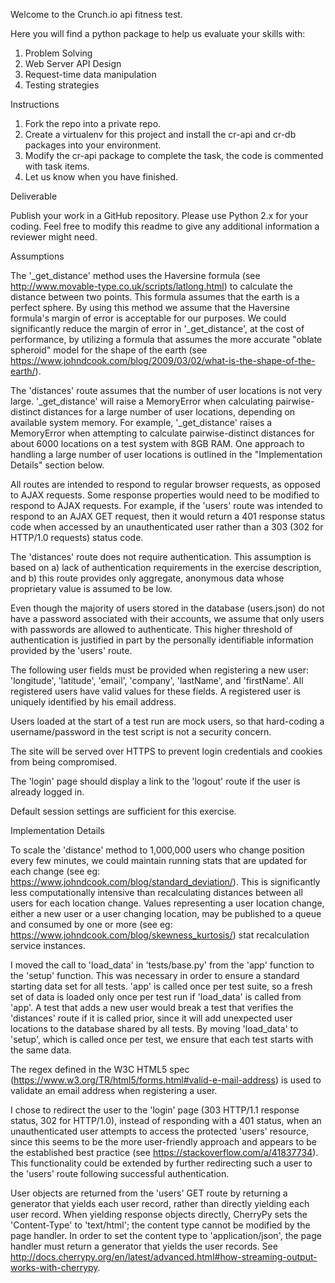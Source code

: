 Welcome to the Crunch.io api fitness test.

Here you will find a python package to help us evaluate your skills with:

1. Problem Solving
2. Web Server API Design
3. Request-time data manipulation
4. Testing strategies

Instructions

1. Fork the repo into a private repo.
2. Create a virtualenv for this project and install the cr-api and cr-db packages into your environment.
3. Modify the cr-api package to complete the task, the code is commented with task items.
4. Let us know when you have finished.

Deliverable

Publish your work in a GitHub repository.  Please use Python 2.x for your coding.  Feel free to modify this
readme to give any additional information a reviewer might need.

Assumptions

The '_get_distance' method uses the Haversine formula (see http://www.movable-type.co.uk/scripts/latlong.html)
to calculate the distance between two points. This formula assumes that the earth is a perfect sphere. By using
this method we assume that the Haversine formula's margin of error is acceptable for our purposes. We could
significantly reduce the margin of error in '_get_distance', at the cost of performance, by utilizing a formula
that assumes the more accurate "oblate spheroid" model for the shape of the earth (see
https://www.johndcook.com/blog/2009/03/02/what-is-the-shape-of-the-earth/).

The 'distances' route assumes that the number of user locations is not very large. '_get_distance' will raise
a MemoryError when calculating pairwise-distinct distances for a large number of user locations, depending on
available system memory. For example, '_get_distance' raises a MemoryError when attempting to calculate
pairwise-distinct distances for about 6000 locations on a test system with 8GB RAM. One approach to handling a
large number of user locations is outlined in the "Implementation Details" section below.

All routes are intended to respond to regular browser requests, as opposed to AJAX requests. Some response 
properties would need to be modified to respond to AJAX requests. For example, if the 'users' route was intended
to respond to an AJAX GET request, then it would return a 401 response status code when accessed by an
unauthenticated user rather than a 303 (302 for HTTP/1.0 requests) status code.

The 'distances' route does not require authentication. This assumption is based on a) lack of authentication
requirements in the exercise description, and b) this route provides only aggregate, anonymous data whose
proprietary value is assumed to be low.

Even though the majority of users stored in the database (users.json) do not have a password associated with their
accounts, we assume that only users with passwords are allowed to authenticate. This higher threshold of authentication
is justified in part by the personally identifiable information provided by the 'users' route.

The following user fields must be provided when registering a new user: 'longitude', 'latitude', 'email', 'company',
'lastName', and 'firstName'. All registered users have valid values for these fields. A registered user is
uniquely identified by his email address.

Users loaded at the start of a test run are mock users, so that hard-coding a username/password in the test
script is not a security concern.

The site will be served over HTTPS to prevent login credentials and cookies from being compromised.

The 'login' page should display a link to the 'logout' route if the user is already logged in.

Default session settings are sufficient for this exercise.

Implementation Details

To scale the 'distance' method to 1,000,000 users who change position every few minutes, we could maintain
running stats that are updated for each change (see eg: https://www.johndcook.com/blog/standard_deviation/).
This is significantly less computationally intensive than recalculating distances between all users for each
location change. Values representing a user location change, either a new user or a user changing location, may be
published to a queue and consumed by one or more (see eg: https://www.johndcook.com/blog/skewness_kurtosis/) stat
recalculation service instances.

I moved the call to 'load_data' in 'tests/base.py' from the 'app' function to the 'setup' function. This was
necessary in order to ensure a standard starting data set for all tests. 'app' is called once per test suite,
so a fresh set of data is loaded only once per test run if 'load_data' is called from 'app'. A test that adds a
new user would break a test that verifies the 'distances' route if it is called prior, since it will add
unexpected user locations to the database shared by all tests. By moving 'load_data' to 'setup', which is called
once per test, we ensure that each test starts with the same data.

The regex defined in the W3C HTML5 spec (https://www.w3.org/TR/html5/forms.html#valid-e-mail-address) is used to
validate an email address when registering a user.

I chose to redirect the user to the 'login' page (303 HTTP/1.1 response status, 302 for HTTP/1.0), instead of
responding with a 401 status, when an unauthenticated user attempts to access the protected 'users' resource,
since this seems to be the more user-friendly approach and appears to be the established best practice (see
https://stackoverflow.com/a/41837734). This functionality could be extended by further redirecting such a user
to the 'users' route following successful authentication.

User objects are returned from the 'users' GET route by returning a generator that yields each user record, rather
than directly yielding each user record. When yielding response objects directly, CherryPy sets the 'Content-Type'
to 'text/html'; the content type cannot be modified by the page handler. In order to set the content type to
'application/json', the page handler must return a generator that yields the user records. See
http://docs.cherrypy.org/en/latest/advanced.html#how-streaming-output-works-with-cherrypy.
